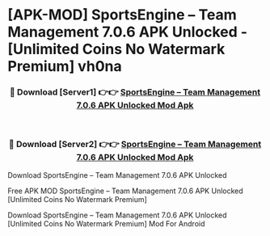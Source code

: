 # [APK-MOD] SportsEngine – Team Management 7.0.6 APK Unlocked - [Unlimited Coins No Watermark Premium] vh0na



<div align="center">
<h3>🔴 Download [Server1] 👉👉 <a href="https://momento.my/?title=SportsEngine_–_Team_Management_7.0.6_APK_Unlocked">SportsEngine – Team Management 7.0.6 APK Unlocked Mod Apk</a></h3><br>

<h3>🔴 Download [Server2] 👉👉 <a href="https://momento.my/?title=SportsEngine_–_Team_Management_7.0.6_APK_Unlocked">SportsEngine – Team Management 7.0.6 APK Unlocked Mod Apk</a></h3>
</div>



Download SportsEngine – Team Management 7.0.6 APK Unlocked 

Free APK MOD SportsEngine – Team Management 7.0.6 APK Unlocked [Unlimited Coins No Watermark Premium]

Download SportsEngine – Team Management 7.0.6 APK Unlocked [Unlimited Coins No Watermark Premium] Mod For Android
